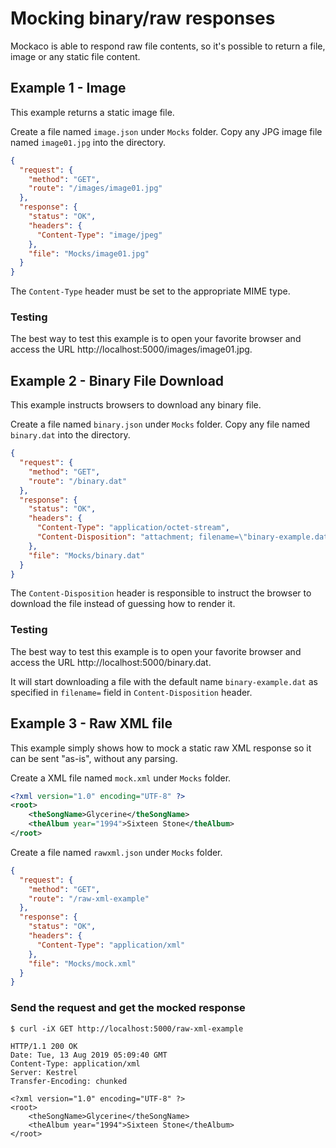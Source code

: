 # Mocking binary/raw responses

Mockaco is able to respond raw file contents, so it's possible to return a file, image or any static file content.

## Example 1 - Image

This example returns a static image file.

Create a file named `image.json` under `Mocks` folder. Copy any JPG image file named ```image01.jpg``` into the directory.

```json
{
  "request": {
    "method": "GET",
    "route": "/images/image01.jpg"
  },
  "response": {
    "status": "OK",
    "headers": {
      "Content-Type": "image/jpeg"
    },
    "file": "Mocks/image01.jpg"
  }
}
```

The `Content-Type` header must be set to the appropriate MIME type.
	
### Testing

The best way to test this example is to open your favorite browser and access the URL http://localhost:5000/images/image01.jpg.

## Example 2 - Binary File Download

This example instructs browsers to download any binary file.

Create a file named `binary.json` under `Mocks` folder. Copy any file named ```binary.dat``` into the directory.

```json
{
  "request": {
    "method": "GET",
    "route": "/binary.dat"
  },
  "response": {
    "status": "OK",
    "headers": {
      "Content-Type": "application/octet-stream",
      "Content-Disposition": "attachment; filename=\"binary-example.dat\""
    },
    "file": "Mocks/binary.dat"
  }
}
```

The ```Content-Disposition``` header is responsible to instruct the browser to download the file instead of guessing how to render it.

### Testing

The best way to test this example is to open your favorite browser and access the URL http://localhost:5000/binary.dat.

It will start downloading a file with the default name ```binary-example.dat``` as specified in ```filename=``` field in ```Content-Disposition``` header.

## Example 3 - Raw XML file

This example simply shows how to mock a static raw XML response so it can be sent "as-is", without any parsing.

 Create a XML file named ```mock.xml``` under `Mocks` folder.

```xml
<?xml version="1.0" encoding="UTF-8" ?>
<root>
    <theSongName>Glycerine</theSongName>
    <theAlbum year="1994">Sixteen Stone</theAlbum>
</root>
```

Create a file named `rawxml.json` under `Mocks` folder.
```json
{
  "request": {
    "method": "GET",
    "route": "/raw-xml-example"
  },
  "response": {
    "status": "OK",
    "headers": {
      "Content-Type": "application/xml"      
    },
    "file": "Mocks/mock.xml"
  }
}
```

### Send the request and get the mocked response

```console
$ curl -iX GET http://localhost:5000/raw-xml-example
```
```http
HTTP/1.1 200 OK
Date: Tue, 13 Aug 2019 05:09:40 GMT
Content-Type: application/xml
Server: Kestrel
Transfer-Encoding: chunked

<?xml version="1.0" encoding="UTF-8" ?>
<root>
    <theSongName>Glycerine</theSongName>
    <theAlbum year="1994">Sixteen Stone</theAlbum>
</root>
```